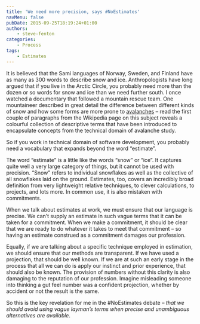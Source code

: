 ```yaml
---
title: 'We need more precision, says #NoEstimates'
navMenu: false
pubDate: 2015-09-25T18:19:24+01:00
authors:
    - steve-fenton
categories:
    - Process
tags:
    - Estimates
---
```


It is believed that the Sami languages of Norway, Sweden, and Finland have as many as 300 words to describe snow and ice. Anthropologists have long argued that if you live in the Arctic Circle, you probably need more than the dozen or so words for snow and ice than we need further south. I once watched a documentary that followed a mountain rescue team. One mountaineer described in great detail the difference between different kinds of snow and how some forms are more prone to [avalanches](https://en.wikipedia.org/wiki/Avalanche) – read the first couple of paragraphs from the Wikipedia page on this subject reveals a colourful collection of descriptive terms that have been introduced to encapsulate concepts from the technical domain of avalanche study.

So if you work in technical domain of software development, you probably need a vocabulary that expands beyond the word “estimate”.

The word “estimate” is a little like the words “snow” or “ice”. It captures quite well a very large category of things, but it cannot be used with precision. “Snow” refers to individual snowflakes as well as the collective of all snowflakes laid on the ground. Estimates, too, covers an incredibly broad definition from very lightweight relative techniques, to clever calculations, to projects, and lots more. In common use, it is also mistaken with commitments.

When we talk about estimates at work, we must ensure that our language is precise. We can’t supply an estimate in such vague terms that it can be taken for a commitment. When we make a commitment, it should be clear that we are ready to do whatever it takes to meet that commitment – so having an estimate construed as a commitment damages our profession.

Equally, if we are talking about a specific technique employed in estimation, we should ensure that our methods are transparent. If we have used a projection, that should be well known. If we are at such an early stage in the process that all we can do is apply our instinct and prior experience, that should also be known. The provision of numbers without this clarity is also damaging to the reputation of our profession. Imagine misleading someone into thinking a gut feel number was a confident projection, whether by accident or not the result is the same.

So this is the key revelation for me in the #NoEstimates debate – *that we should avoid using vague layman’s terms when precise and unambiguous alternatives are available*.